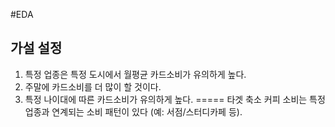 #EDA

## 가설 설정

1. 특정 업종은 특정 도시에서 월평균 카드소비가 유의하게 높다.
2. 주말에 카드소비를 더 많이 할 것이다.
3. 특정 나이대에 따른 카드소비가 유의하게 높다. 
===== 타겟 축소
커피 소비는 특정 업종과 연계되는 소비 패턴이 있다 (예: 서점/스터디카페 등).

